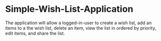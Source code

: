 # Simple-Wish-List-Application
The application will allow a logged-in-user to create a wish list, add an items to a the wish list, delete an item, view the list in ordered by priority, edit items, and share the list.
